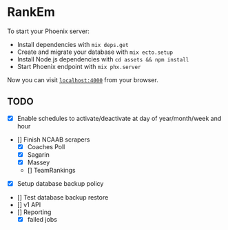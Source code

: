 # RankEm

To start your Phoenix server:

  * Install dependencies with `mix deps.get`
  * Create and migrate your database with `mix ecto.setup`
  * Install Node.js dependencies with `cd assets && npm install`
  * Start Phoenix endpoint with `mix phx.server`

Now you can visit [`localhost:4000`](http://localhost:4000) from your browser.

## TODO
- [X] Enable schedules to activate/deactivate at day of year/month/week and hour
- [] Finish NCAAB scrapers
  - [X] Coaches Poll
  - [X] Sagarin
  - [X] Massey
  - [] TeamRankings
- [X] Setup database backup policy
- [] Test database backup restore
- [] v1 API
- [] Reporting
  - [X] failed jobs
